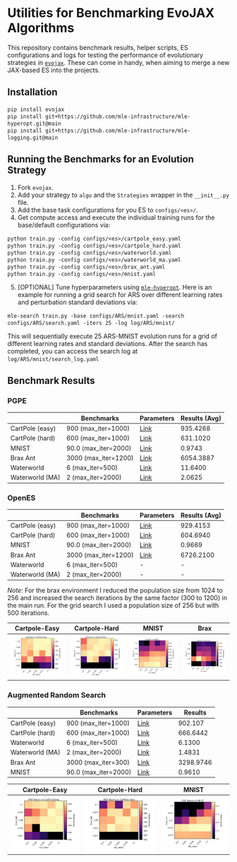 # Utilities for Benchmarking EvoJAX Algorithms 

This repository contains benchmark results, helper scripts, ES configurations and logs for testing the performance of evolutionary strategies in [`evojax`](https://github.com/google/evojax/). These can come in handy, when aiming to merge a new JAX-based ES into the projects.

## Installation

```
pip install evojax
pip install git+https://github.com/mle-infrastructure/mle-hyperopt.git@main
pip install git+https://github.com/mle-infrastructure/mle-logging.git@main
```

## Running the Benchmarks for an Evolution Strategy

1. Fork `evojax`. 
2. Add your strategy to `algo` and the `Strategies` wrapper in the `__init__.py` file.
3. Add the base task configurations for you ES to `configs/<es>/`.
4. Get compute access and execute the individual training runs for the base/default configurations via:

```
python train.py -config configs/<es>/cartpole_easy.yaml
python train.py -config configs/<es>/cartpole_hard.yaml
python train.py -config configs/<es>/waterworld.yaml
python train.py -config configs/<es>/waterworld_ma.yaml
python train.py -config configs/<es>/brax_ant.yaml
python train.py -config configs/<es>/mnist.yaml
```

5. [OPTIONAL] Tune hyperparameters using [`mle-hyperopt`](https://github.com/mle-infrastructure/mle-hyperopt). Here is an example for running a grid search for ARS over different learning rates and perturbation standard deviations via:

```
mle-search train.py -base configs/ARS/mnist.yaml -search configs/ARS/search.yaml -iters 25 -log log/ARS/mnist/
```

This will sequentially execute 25 ARS-MNIST evolution runs for a grid of different learning rates and standard deviations. After the search has completed, you can access the search log at `log/ARS/mnist/search_log.yaml`

## Benchmark Results

### PGPE


|   | Benchmarks | Parameters | Results (Avg) |
|---|---|---|---|
CartPole (easy) | 	900 (max_iter=1000)|[Link](https://github.com/RobertTLange/evojax-benchmarks/blob/main/configs/PGPE/cartpole_easy.yaml)| 935.4268 |
CartPole (hard)	| 600 (max_iter=1000)|[Link](https://github.com/RobertTLange/evojax-benchmarks/blob/main/configs/PGPE/cartpole_hard.yaml)| 631.1020 |
MNIST	| 90.0 (max_iter=2000)	| [Link](https://github.com/RobertTLange/evojax-benchmarks/blob/main/configs/PGPE/mnist.yaml)| 0.9743 |
Brax Ant |	3000 (max_iter=1200) |[Link](https://github.com/RobertTLange/evojax-benchmarks/blob/main/configs/PGPE/brax_ant.yaml)| 6054.3887 |
Waterworld	| 6 (max_iter=500)	 | [Link](https://github.com/RobertTLange/evojax-benchmarks/blob/main/configs/PGPE/waterworld.yaml)| 11.6400 |
Waterworld (MA)	| 2 (max_iter=2000)	| [Link](https://github.com/RobertTLange/evojax-benchmarks/blob/main/configs/PGPE/waterworld_ma.yaml) | 2.0625 |


### OpenES


|   | Benchmarks | Parameters | Results (Avg) |
|---|---|---|---|
CartPole (easy) | 	900 (max_iter=1000)|[Link](https://github.com/RobertTLange/evojax-benchmarks/blob/main/configs/OpenES/cartpole_easy.yaml)| 929.4153 |
CartPole (hard)	| 600 (max_iter=1000)|[Link](https://github.com/RobertTLange/evojax-benchmarks/blob/main/configs/OpenES/cartpole_hard.yaml)| 604.6940 |
MNIST	| 90.0 (max_iter=2000)	| [Link](https://github.com/RobertTLange/evojax-benchmarks/blob/main/configs/OpenES/mnist.yaml)| 0.9669 |
Brax Ant |	3000 (max_iter=1200) |[Link](https://github.com/RobertTLange/evojax-benchmarks/blob/main/configs/OpenES/brax_ant.yaml)| 6726.2100 |
Waterworld	| 6 (max_iter=500)	 | - | - |
Waterworld (MA)	| 2 (max_iter=2000)	| - | - |


*Note*: For the brax environment I reduced the population size from 1024 to 256 and increased the search iterations by the same factor (300 to 1200) in the main run. For the grid search I used a population size of 256 but with 500 iterations.

| Cartpole-Easy  | Cartpole-Hard | MNIST | Brax|
|---|---|---|---|
<img src="https://github.com/RobertTLange/evojax-benchmarks/blob/main/figures/OpenES/cartpole_easy.png?raw=true" alt="drawing" width="200" />|<img src="https://github.com/RobertTLange/evojax-benchmarks/blob/main/figures/OpenES/cartpole_hard.png?raw=true" alt="drawing" width="200" />| <img src="https://github.com/RobertTLange/evojax-benchmarks/blob/main/figures/OpenES/mnist.png?raw=true" alt="drawing" width="200" /> | <img src="https://github.com/RobertTLange/evojax-benchmarks/blob/main/figures/OpenES/brax.png?raw=true" alt="drawing" width="200" /> |
### Augmented Random Search


|   | Benchmarks | Parameters | Results |
|---|---|---|---|
CartPole (easy) | 	900 (max_iter=1000)|[Link](https://github.com/RobertTLange/evojax-benchmarks/blob/main/configs/ARS/cartpole_easy.yaml)| 902.107 |
CartPole (hard)	| 600 (max_iter=1000)|[Link](https://github.com/RobertTLange/evojax-benchmarks/blob/main/configs/ARS/cartpole_hard.yaml)| 666.6442 |
Waterworld	| 6 (max_iter=500)	 |[Link](https://github.com/RobertTLange/evojax-benchmarks/blob/main/configs/ARS/waterworld.yaml)| 6.1300 |
Waterworld (MA)	| 2 (max_iter=2000)	| [Link](https://github.com/RobertTLange/evojax-benchmarks/blob/main/configs/ARS/waterworld_ma.yaml)| 1.4831 |
Brax Ant |	3000 (max_iter=300) |[Link](https://github.com/RobertTLange/evojax-benchmarks/blob/main/configs/ARS/brax_ant.yaml)| 3298.9746 |
MNIST	| 90.0 (max_iter=2000)	| [Link](https://github.com/RobertTLange/evojax-benchmarks/blob/main/configs/ARS/mnist.yaml)| 0.9610 |


| Cartpole-Easy  | Cartpole-Hard | MNIST | 
|---|---|---|
<img src="https://github.com/RobertTLange/evojax-benchmarks/blob/main/figures/ARS/cartpole_easy.png?raw=true" alt="drawing" width="200" />|<img src="https://github.com/RobertTLange/evojax-benchmarks/blob/main/figures/ARS/cartpole_hard.png?raw=true" alt="drawing" width="200" />| <img src="https://github.com/RobertTLange/evojax-benchmarks/blob/main/figures/ARS/mnist.png?raw=true" alt="drawing" width="200" /> |